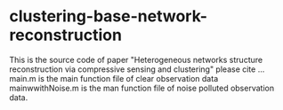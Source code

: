 # clustering-base-network-reconstruction
This is the source code of paper "Heterogeneous networks structure reconstruction via compressive sensing and clustering" please cite ...
main.m is the main function file of clear observation data
mainwwithNoise.m is the man function file of noise polluted observation data.
